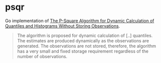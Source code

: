 # psqr

Go implementation of [The P-Square Algorithm for Dynamic Calculation of Quantiles and Histograms Without Storing Observations][1].

> The algorithm is proposed for dynamic calculation of [..] quantiles. The estimates are produced dynamically as the observations are generated. The observations are not stored, therefore, the algorithm has a very small and fixed storage requirement regardless of the number of observations.

[1]: http://www.cs.wustl.edu/~jain/papers/ftp/psqr.pdf